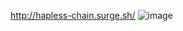 http://hapless-chain.surge.sh/
![image](https://github.com/user-attachments/assets/80c0bf39-aa19-4d94-9322-45f4fb6fdbba)
